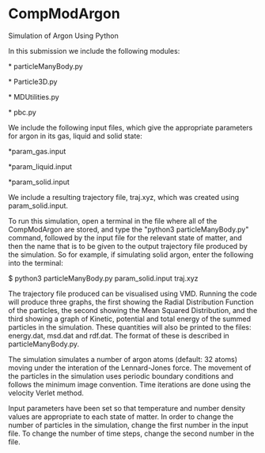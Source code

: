 # CompModArgon
Simulation of Argon Using Python
<p>In this submission we include the following modules:
  <p>   * particleManyBody.py
  <p>   * Particle3D.py
  <p>   * MDUtilities.py
  <p>   * pbc.py
<p>We include the following input files, which give the appropriate parameters for argon in its gas, liquid and solid state:
  <p>   *param_gas.input
  <p>   *param_liquid.input
  <p>   *param_solid.input
<p>We include a resulting trajectory file, traj.xyz, which was created using param_solid.input. 
<p>To run this simulation, open a terminal in the file where all of the CompModArgon are
stored, and type the "python3 particleManyBody.py" command, followed by the input file
for the relevant state of matter, and then the name that is to be given to the output 
trajectory file produced by the simulation. So for example, if simulating solid argon, enter the following into the terminal:
  <p>
  <p>     $ python3 particleManyBody.py param_solid.input traj.xyz     
  <p>
<p> The trajectory file produced can be visualised using VMD.  Running the code will produce three graphs, the first showing 
the Radial Distribution Function of the particles, the second showing the Mean Squared 
Distribution, and the third showing a graph of Kinetic, potential and total energy of the 
summed particles in the simulation. These quantities will also be printed to the files: energy.dat, msd.dat and rdf.dat. The format of these is described in particleManyBody.py. 

<p>The simulation simulates a number of argon atoms (default: 32 atoms) moving under the 
interation of the Lennard-Jones force.  The movement of the particles in the simulation
uses periodic boundary conditions and follows the minimum image convention.  Time 
iterations are done using the velocity Verlet method.  

<p>Input parameters have been set so that temperature and number density values are
appropriate to each state of matter.  In order to change the number of particles in 
the simulation, change the first number in the input file.  To change the number of time
steps, change the second number in the file.
